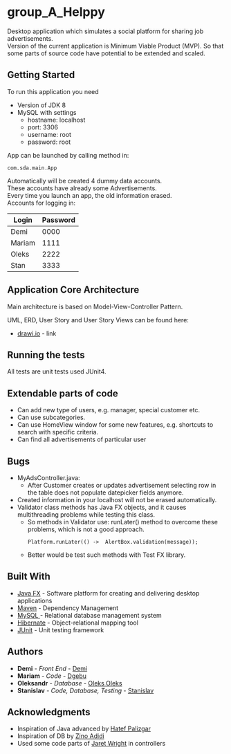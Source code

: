 # group_A_Helppy

Desktop application which simulates a social platform for sharing job advertisements.<br>
Version of the current application is Minimum Viable Product (MVP).
So that some parts of source code have potential to be extended and scaled.  

## Getting Started

To run this application you need
 * Version of JDK 8
 * MySQL with settings 
    * hostname: localhost
    * port: 3306
    * username: root
    * password: root
 
App can be launched by calling method in:
```
com.sda.main.App
```
Automatically will be created 4 dummy data accounts.<br> 
These accounts have already some Advertisements.<br> 
Every time you launch an app, the old information erased.<br> 
Accounts for logging in:

| Login         | Password      |
| ------------- | ------------- |
| Demi          | 0000          |
| Mariam        | 1111          |
| Oleks         | 2222          |
| Stan          | 3333          |

## Application Core Architecture

Main architecture is based on Model-View-Controller Pattern.

UML, ERD, User Story and User Story Views can be found here:
* [drawi.io](https://www.draw.io/#HStanislavRa%2Fgroup_A_Helppy%2Fmaster%2FHelppyDiagrams.drawio) - link

## Running the tests

All tests are unit tests used JUnit4.<br> 

## Extendable parts of code

* Can add new type of users, e.g. manager, special customer etc.
* Can use subcategories.
* Can use HomeView window for some new features, e.g. shortcuts to search with specific criteria.
* Can find all advertisements of particular user

## Bugs

*  MyAdsController.java: 
    * After Customer creates or updates advertisement
     selecting row in the table does not populate datepicker fields anymore.
* Created information in your localhost will not be erased automatically.
* Validator class methods has Java FX objects, and it causes multithreading problems while testing this class.
    * So methods in Validator use: runLater() method to overcome these problems, which is not a good approach.
        ```
      Platform.runLater(() ->  AlertBox.validation(message));
      ```
    * Better would be test such methods with Test FX library. 


## Built With

* [Java FX](https://openjfx.io/) - Software platform for creating and delivering desktop applications
* [Maven](https://maven.apache.org/) - Dependency Management
* [MySQL ](https://www.mysql.com/) -  Relational database management system 
* [Hibernate](https://hibernate.org/) - Object-relational mapping tool
* [JUnit](https://junit.org/) - Unit testing framework


## Authors

* **Demi** - *Front End* - [Demi](https://github.com/demiavalian)
* **Mariam** - *Code* - [Dgebu](https://github.com/Dgebu)
* **Oleksandr** - *Database* - [Oleks Oleks](https://github.com/Shpakovsky94)
* **Stanislav** - *Code, Database, Testing* - [Stanislav](https://github.com/StanislavRa)

## Acknowledgments

* Inspiration of Java advanced by [Hatef Palizgar](https://www.linkedin.com/in/hatefpalizgar/)
* Inspiration of DB by [Zino Adidi](https://github.com/zinoadidi)
* Used some code parts of [Jaret Wright](https://github.com/JaretWright/GUIDemo) in controllers 


